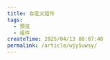 ```yaml
---
title: 自定义组件
tags:
  - 预览
  - 组件
createTime: 2025/04/13 08:07:40
permalink: /article/wjy5uwsy/
---
```


<CustomComponent />
